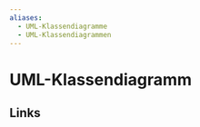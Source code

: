 ```yaml
---
aliases:
  - UML-Klassendiagramme
  - UML-Klassendiagrammen
---
```

# UML-Klassendiagramm 


## Links